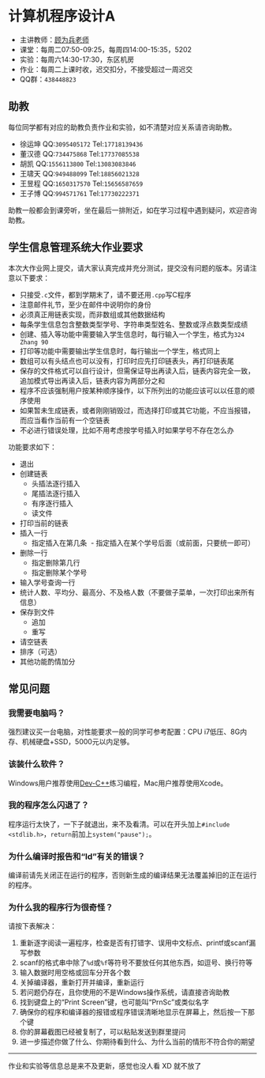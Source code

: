 # 计算机程序设计A

- 主讲教师：[顾为兵老师](mailto:wbgu@ustc.edu.cn)
- 课堂：每周二07:50-09:25，每周四14:00-15:35，5202
- 实验：每周六14:30-17:30，东区机房
- 作业：每周二上课时收，迟交扣分，不接受超过一周迟交
- QQ群：`438448823`

## 助教

每位同学都有对应的助教负责作业和实验，如不清楚对应关系请咨询助教。

- 徐运坤 QQ:`3095405172` Tel:`17718139436`
- 董汉德 QQ:`734475868` Tel:`17737085538`
- 胡凯 QQ:`1556113800` Tel:`13083083846`
- 王啸天 QQ:`949488099` Tel:`18856021328`
- 王昱程 QQ:`1650317570` Tel:`15656587659`
- 王子博 QQ:`994571761` Tel:`17730222371`

助教一般都会到课旁听，坐在最后一排附近，如在学习过程中遇到疑问，欢迎咨询助教。

## 学生信息管理系统大作业要求

本次大作业网上提交，请大家认真完成并充分测试，提交没有问题的版本。另请注意以下要求：

- 只接受`.c`文件，都到学期末了，请不要还用`.cpp`写C程序
- 注意邮件礼节，至少在邮件中说明你的身份
- 必须真正用链表实现，而非数组或其他数据结构
- 每条学生信息包含整数类型学号、字符串类型姓名、整数或浮点数类型成绩
- 创建、插入等功能中需要输入学生信息时，每行输入一个学生，格式为`324 Zhang 90`
- 打印等功能中需要输出学生信息时，每行输出一个学生，格式同上
- 数组可以有头结点也可以没有，打印时应先打印链表头，再打印链表尾
- 保存的文件格式可以自行设计，但需保证导出再读入后，链表内容完全一致，追加模式导出再读入后，链表内容为两部分之和
- 程序不应该强制用户按某种顺序操作，以下所列出的功能应该可以以任意的顺序使用
- 如果暂未生成链表，或者刚刚销毁过，而选择打印或其它功能，不应当报错，而应当看作当前有一个空链表
- 不必进行错误处理，比如不用考虑按学号插入时如果学号不存在怎么办

功能要求如下：

- 退出
- 创建链表
  - 头插法逐行插入
  - 尾插法逐行插入
  - 有序逐行插入
  - 读文件
- 打印当前的链表
- 插入一行
  - 指定插入在第几条
  - 指定插入在某个学号后面（或前面，只要统一即可）
- 删除一行
  - 指定删除第几行
  - 指定删除某个学号
- 输入学号查询一行
- 统计人数、平均分、最高分、不及格人数（不要做子菜单，一次打印出来所有信息）
- 保存到文件
  - 追加
  - 重写
- 请空链表
- 排序（可选）
- 其他功能酌情加分

## 常见问题

### 我需要电脑吗？
强烈建议买一台电脑，对性能要求一般的同学可参考配置：CPU i7低压、8G内存、机械硬盘+SSD，5000元以内足够。

### 该装什么软件？
Windows用户推荐使用[Dev-C++](https://sourceforge.net/projects/orwelldevcpp/files/latest/download)练习编程，Mac用户推荐使用Xcode。

### 我的程序怎么闪退了？
程序运行太快了，一下子就退出，来不及看清。可以在开头加上`#include <stdlib.h>`，`return`前加上`system("pause");`。

### 为什么编译时报告和“ld”有关的错误？
编译前请先关闭正在运行的程序，否则新生成的编译结果无法覆盖掉旧的正在运行的程序。

### 为什么我的程序行为很奇怪？
请按下表解决：

1.  重新逐字阅读一遍程序，检查是否有打错字、误用中文标点、printf或scanf漏写参数
2.  scanf的格式串中除了`%d`或`%f`等符号不要放任何其他东西，如逗号、换行符等
3.  输入数据时用空格或回车分开各个数
4.  关掉编译器，重新打开并编译，重新运行
5.  若问题仍存在，且你使用的不是Windows操作系统，请直接咨询助教
6.  找到键盘上的“Print Screen”键，也可能叫“PrnSc”或类似名字
7.  确保你的程序和编译器的报错或程序错误清晰地显示在屏幕上，然后按一下那个键
8.  你的屏幕截图已经被复制了，可以粘贴发送到群里提问
9.  进一步描述你做了什么、你期待看到什么、为什么当前的情形不符合你的期望

---

作业和实验等信息总是来不及更新，感觉也没人看 XD 就不放了
